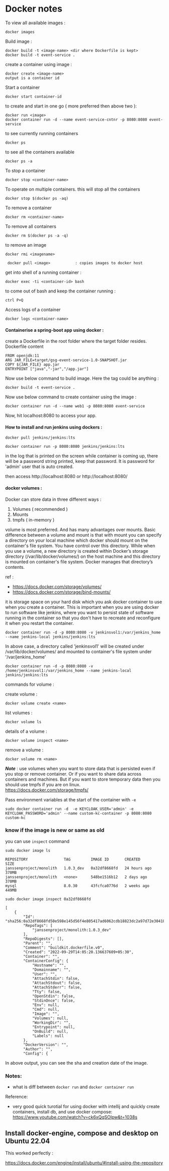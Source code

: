 # Docker notes

To view all available images :
```
docker images
```

Build image :
```
docker build -t <image-name> <dir where Dockerfile is kept>
docker build -t event-service .
```

create a container using image :
```
docker create <image-name>
output is a container id
```

Start a container
```
docker start container-id
```

to create and start in one go ( more preferred then above two ):
```
docker run <image>           
docker container run -d --name event-service-cntnr -p 8080:8080 event-service
```

to see currently running containers
```
docker ps
```

to see all the containers available
```
docker ps -a
```

To stop a container
```
docker stop <container-name>
```

To operate on multiple containers. this will stop all the containers
```
docker stop $(docker ps -aq)
```

To remove a container
```
docker rm <container-name>
```

To remove all containers
```
docker rm $(docker ps -a -q)
```

to remove an image
```
docker rmi <imagename>
```

```
 docker pull <image>           : copies images to docker host
```

get into shell of a running container :
```
docker exec -ti <container-id> bash
```

to come out of bash and keep the container running : 
```
ctrl P+Q
```

Access logs of a container 
```
docker logs <container-name>
```


#### Containerise a spring-boot app using docker :

create a Dockerfile in the root folder where the target folder resides. Dockerfile content

```
FROM openjdk:11
ARG JAR_FILE=target/gsg-event-service-1.0-SNAPSHOT.jar
COPY ${JAR_FILE} app.jar
ENTRYPOINT ["java","-jar","/app.jar"]
```

Now use below command to build image. Here the tag could be anything :

```
docker build -t event-service .
```

Now use below command to create container using the image :

```
docker container run -d --name web1 -p 8080:8080 event-service
```

Now, hit localhost:8080 to access your app.


#### How to install and run jenkins using dockers :

```
docker pull jenkins/jenkins:lts

docker container run -p 8080:8080 jenkins/jenkins:lts
```

in the log that is printed on the screen while container is coming up, there will be a password string printed, keep that password. It is password for 'admin' user that is auto created.

then access
http://localhost:8080
or 
http://localhost:8080/


#### docker volumes :

Docker can store data in three different ways :

1) Volumes ( recommended )
2) Mounts
3) tmpfs ( in-memory )

volume is most preferred. And has many advantages over mounts.
Basic difference between a volume and mount is that with mount you can specify a directory on your local machine which docker should mount on the container's file system. You have control over this directory. While when you use a volume, a new directory is created within Docker’s storage directory (/var/lib/docker/volumes/) on the host machine and this directory is mounted on container's file system. Docker manages that directory’s contents.

ref :

- https://docs.docker.com/storage/volumes/
- https://docs.docker.com/storage/bind-mounts/

it is storage space on your hard disk which you ask docker container to use when you create a container. This is important when you are using docker to run software like jenkins, where you want to  persist state of software running in the container so that you don't have to recreate and reconfigure it when you restart the container.

```
docker container run -d -p 8080:8080 -v jenkinsvol1:/var/jenkins_home --name jenkins-local jenkins/jenkins:lts
```

In above case, a directory called 'jenkinsvol1' will be created under /var/lib/docker/volumes/
and mounted to container's file system under '/var/jenkins_home'

```
docker container run -d -p 8080:8080 -v /home/jenkinsvol1:/var/jenkins_home --name jenkins-local jenkins/jenkins:lts
```

commands for volume : 


create volume : 

```
docker volume create <name>
```

list volumes :

```
docker volume ls
```

details of a volume :

```
docker volume inspect <name>
```

remove a volume :

```
docker volume rm <name>
```

_**Note**_ : use volumes when you want to store data that is persisted even if you stop or remove container. Or if you want to share data across containers and machines. But if you want to store temporary data then you should use tmpfs if you are on linux. 
https://docs.docker.com/storage/tmpfs/


Pass environment variables at the start of the container with `-e`

```
sudo docker container run -d  -e KEYCLOAK_USER='admin' -e KEYCLOAK_PASSWORD='admin' --name custom-kc-container -p 8080:8080 custom-kc
```

### know if the image is new or same as old

you can use `inspect` command

```
sudo docker image ls
```

```
REPOSITORY                TAG         IMAGE ID       CREATED        SIZE
janssenproject/monolith   1.0.3_dev   0a32df8668fd   24 hours ago   370MB
janssenproject/monolith   <none>      548be1516b12   2 days ago     370MB
mysql                     8.0.30      43fcfca0776d   2 weeks ago    449MB
```

```
sudo docker image inspect 0a32df8668fd
```

```
[
    {
        "Id": "sha256:0a32df8668fd50e598e145d56f4e805417ad6062cdb18823dc2a97d72e304185",
        "RepoTags": [
            "janssenproject/monolith:1.0.3_dev"
        ],
        "RepoDigests": [],
        "Parent": "",
        "Comment": "buildkit.dockerfile.v0",
        "Created": "2022-09-29T14:05:20.136637609+05:30",
        "Container": "",
        "ContainerConfig": {
            "Hostname": "",
            "Domainname": "",
            "User": "",
            "AttachStdin": false,
            "AttachStdout": false,
            "AttachStderr": false,
            "Tty": false,
            "OpenStdin": false,
            "StdinOnce": false,
            "Env": null,
            "Cmd": null,
            "Image": "",
            "Volumes": null,
            "WorkingDir": "",
            "Entrypoint": null,
            "OnBuild": null,
            "Labels": null
        },
        "DockerVersion": "",
        "Author": "",
        "Config": {
```

In above output, you can see the sha and creation date of the image.

### Notes:

- what is diff between `docker run` and `docker container run`

Reference:
  - very good quick turotial for using docker with intellij and quickly create containers, install db, and use docker compose:
  https://www.youtube.com/watch?v=ck6xQqSOlpw&t=1038s


## Install docker-engine, compose and desktop on Ubuntu 22.04

This worked perfectly :

https://docs.docker.com/engine/install/ubuntu/#install-using-the-repository
